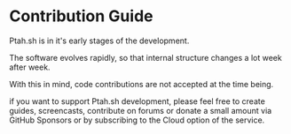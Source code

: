 # Contribution Guide

Ptah.sh is in it's early stages of the development.

The software evolves rapidly, so that internal structure changes a lot week after week.

With this in mind, code contributions are not accepted at the time being.

if you want to support Ptah.sh development, please feel free to create guides, screencasts, contribute on forums or donate a small amount via GitHub Sponsors or by subscribing to the Cloud option of the service.